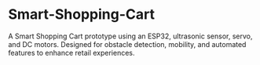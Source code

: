 # Smart-Shopping-Cart
A Smart Shopping Cart prototype using an ESP32, ultrasonic sensor, servo, and DC motors. Designed for obstacle detection, mobility, and automated features to enhance retail experiences.
